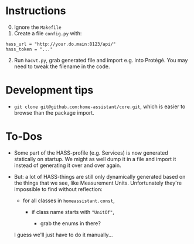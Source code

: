 # Instructions

0. Ignore the `Makefile`
1. Create a file `config.py` with:
```
hass_url = "http://your.do.main:8123/api/"
hass_token = "..."
```
2. Run `hacvt.py`, grab generated file and import e.g. into Protégé. You may need to tweak the filename in the code.

# Development tips

* `git clone git@github.com:home-assistant/core.git`, which is easier to browse than the package import.

# To-Dos

* Some part of the HASS-profile (e.g. Services) is now generated statically on startup.
  We might as well dump it in a file and import it instead of generating it over and over again.
* But: a lot of HASS-things are still only dynamically generated based on the things that we see,
  like Measurement Units. Unfortunately they're impossible to find without reflection:
    - for all classes in `homeassistant.const`,
  
      - if class name starts with `"UnitOf"`,

        - grab the enums in there?
        
    I guess we'll just have to do it manually...